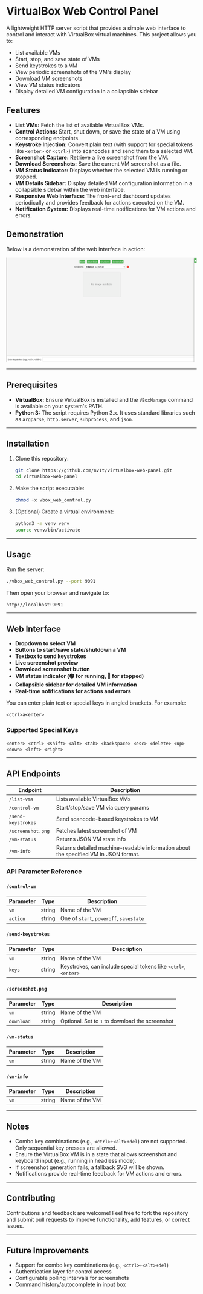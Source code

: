 # VirtualBox Web Control Panel

A lightweight HTTP server script that provides a simple web interface to control and interact with VirtualBox virtual machines. This project allows you to:

- List available VMs
- Start, stop, and save state of VMs
- Send keystrokes to a VM
- View periodic screenshots of the VM's display
- Download VM screenshots
- View VM status indicators
- Display detailed VM configuration in a collapsible sidebar

## Features

- **List VMs:** Fetch the list of available VirtualBox VMs.
- **Control Actions:** Start, shut down, or save the state of a VM using corresponding endpoints.
- **Keystroke Injection:** Convert plain text (with support for special tokens like `<enter>` or `<ctrl>`) into scancodes and send them to a selected VM.
- **Screenshot Capture:** Retrieve a live screenshot from the VM.
- **Download Screenshots:** Save the current VM screenshot as a file.
- **VM Status Indicator:** Displays whether the selected VM is running or stopped.
- **VM Details Sidebar:** Display detailed VM configuration information in a collapsible sidebar within the web interface.
- **Responsive Web Interface:** The front-end dashboard updates periodically and provides feedback for actions executed on the VM.
- **Notification System:** Displays real-time notifications for VM actions and errors.

## Demonstration

Below is a demonstration of the web interface in action:

![VirtualBox Web Control Panel Demo](assets/screenrecord.gif)

---

## Prerequisites

- **VirtualBox:** Ensure VirtualBox is installed and the `VBoxManage` command is available on your system's PATH.
- **Python 3:** The script requires Python 3.x. It uses standard libraries such as `argparse`, `http.server`, `subprocess`, and `json`.

---

## Installation

1. Clone this repository:
   ```bash
   git clone https://github.com/nv1t/virtualbox-web-panel.git
   cd virtualbox-web-panel
   ```

2. Make the script executable:
   ```bash
   chmod +x vbox_web_control.py
   ```

3. (Optional) Create a virtual environment:
   ```bash
   python3 -m venv venv
   source venv/bin/activate
   ```

---

## Usage

Run the server:
```bash
./vbox_web_control.py --port 9091
```

Then open your browser and navigate to:
```
http://localhost:9091
```

---

## Web Interface

- **Dropdown to select VM**
- **Buttons to start/save state/shutdown a VM**
- **Textbox to send keystrokes**
- **Live screenshot preview**
- **Download screenshot button**
- **VM status indicator (🟢 for running, 🔴 for stopped)**
- **Collapsible sidebar for detailed VM information**
- **Real-time notifications for actions and errors**

You can enter plain text or special keys in angled brackets. For example:
```
<ctrl>a<enter>
```

### Supported Special Keys
```
<enter> <ctrl> <shift> <alt> <tab> <backspace> <esc> <delete> <up> <down> <left> <right>
```

---

## API Endpoints

| Endpoint              | Description                            |
|----------------------|----------------------------------------|
| `/list-vms`          | Lists available VirtualBox VMs         |
| `/control-vm`        | Start/stop/save VM via query params    |
| `/send-keystrokes`   | Send scancode-based keystrokes to VM   |
| `/screenshot.png`    | Fetches latest screenshot of VM        |
| `/vm-status`         | Returns JSON VM state info             |
| `/vm-info`           | Returns detailed machine-readable information about the specified VM in JSON format. |

### API Parameter Reference

#### `/control-vm`
| Parameter | Type   | Description                          |
|-----------|--------|--------------------------------------|
| `vm`      | string | Name of the VM                       |
| `action`  | string | One of `start`, `poweroff`, `savestate` |

#### `/send-keystrokes`
| Parameter | Type   | Description                                                  |
|-----------|--------|--------------------------------------------------------------|
| `vm`      | string | Name of the VM                                               |
| `keys`    | string | Keystrokes, can include special tokens like `<ctrl>`, `<enter>` |

#### `/screenshot.png`
| Parameter | Type   | Description                                   |
|-----------|--------|-----------------------------------------------|
| `vm`      | string | Name of the VM                                |
| `download`| string | Optional. Set to `1` to download the screenshot|

#### `/vm-status`
| Parameter | Type   | Description    |
|-----------|--------|----------------|
| `vm`      | string | Name of the VM |

#### `/vm-info`
| Parameter | Type   | Description    |
|-----------|--------|----------------|
| `vm`      | string | Name of the VM |

---

## Notes

- Combo key combinations (e.g., `<ctrl>+<alt>+del`) are not supported. Only sequential key presses are allowed.
- Ensure the VirtualBox VM is in a state that allows screenshot and keyboard input (e.g., running in headless mode).
- If screenshot generation fails, a fallback SVG will be shown.
- Notifications provide real-time feedback for VM actions and errors.

---

## Contributing

Contributions and feedback are welcome! Feel free to fork the repository and submit pull requests to improve functionality, add features, or correct issues.

---

## Future Improvements

- Support for combo key combinations (e.g., `<ctrl>+<alt>+del`)
- Authentication layer for control access
- Configurable polling intervals for screenshots
- Command history/autocomplete in input box

